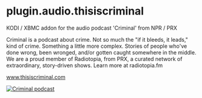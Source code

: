plugin.audio.thisiscriminal
=============================

KODI / XBMC addon for the audio podcast 'Criminal' from NPR / PRX

Criminal is a podcast about crime. Not so much the "if it bleeds, it leads," kind of crime. Something a little more complex. Stories of people who've done wrong, been wronged, and/or gotten caught somewhere in the middle. We are a proud member of Radiotopia, from PRX, a curated network of extraordinary, story-driven shows. Learn more at radiotopia.fm

www.thisiscriminal.com

<a href="https://www.thisiscriminal.co,"><img src="https://thisiscriminal.com/wp-content/themes/criminal-theme/assets/images/Criminal_SocialShare_1.png" alt="Criminal podcast">
